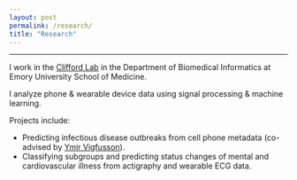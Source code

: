 ```yaml
---
layout: post
permalink: /research/
title: "Research"
---
```


---

I work in the [Clifford Lab](http://gdclifford.info) in the Department of Biomedical Informatics at Emory University School of Medicine.

I analyze phone & wearable device data using signal processing & machine learning.

Projects include:

+ Predicting infectious disease outbreaks from cell phone metadata (co-advised by [Ymir Vigfusson](http://www.ymsir.com)).
+ Classifying subgroups and predicting status changes of mental and cardiovascular illness from actigraphy and wearable ECG data.
